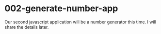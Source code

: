 # 002-generate-number-app

Our second javascript application will be a number generator this time. I will share the details later.
